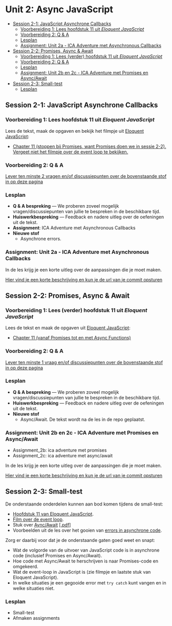 # Unit 2: Async JavaScript

- [Session 2-1: JavaScript Asynchrone Callbacks](#session-2-1-javascript-asynchrone-callbacks)
  - [Voorbereiding 1: Lees hoofdstuk 11 uit _Eloquent JavaScript_](#voorbereiding-1-lees-hoofdstuk-11-uit-eloquent-javascript)
  - [Voorbereiding 2: Q \& A](#voorbereiding-2-q--a)
  - [Lesplan](#lesplan)
  - [Assignment: Unit 2a - ICA Adventure met Asynchronous Callbacks](#assignment-unit-2a---ica-adventure-met-asynchronous-callbacks)
- [Session 2-2: Promises, Async \& Await](#session-2-2-promises-async--await)
  - [Voorbereiding 1: Lees (verder) hoofdstuk 11 uit _Eloquent JavaScript_](#voorbereiding-1-lees-verder-hoofdstuk-11-uit-eloquent-javascript)
  - [Voorbereiding 2: Q \& A](#voorbereiding-2-q--a-1)
  - [Lesplan](#lesplan-1)
  - [Assignment: Unit 2b en 2c - ICA Adventure met Promises en Async/Await](#assignment-unit-2b-en-2c---ica-adventure-met-promises-en-asyncawait)
- [Session 2-3: Small-test](#session-2-3-small-test)
  - [Lesplan](#lesplan-2)

## Session 2-1: JavaScript Asynchrone Callbacks

### Voorbereiding 1: Lees hoofdstuk 11 uit _Eloquent JavaScript_

Lees de tekst, maak de opgaven en bekijk het filmpje uit [Eloquent JavaScript](https://dwa-courses.firebaseapp.com/index.html):

- [Chapter 11 (stoppen bij Promises, want Promises doen we in sessie 2-2). Vergeet niet het filmpje over de event loop te bekijken.](https://dwa-courses.firebaseapp.com/11_async.html)

### Voorbereiding 2: Q & A

[Lever ten minste 2 vragen en/of discussiepunten over de bovenstaande stof in op
deze pagina](https://dwa-courses.firebaseapp.com/qna_swd_2.1.html)

### Lesplan

- **Q & A bespreking** — We proberen zoveel mogelijk vragen/discussiepunten van jullie te bespreken in de beschikbare tijd.
- **Huiswerkbespreking** — Feedback en nadere uitleg over de oefeningen uit de tekst.
- **Assignment**: ICA Adventure met Asynchronous Callbacks
- **Nieuwe stof**
  - Asynchrone errors.

### Assignment: Unit 2a - ICA Adventure met Asynchronous Callbacks

In de les krijg je een korte uitleg over de aanpassingen die je moet maken.

[Hier vind je een korte beschrijving en kun je de url van je commit opsturen](https://dwa-courses.firebaseapp.com/assignment_swd_2.1.html)

## Session 2-2: Promises, Async & Await

### Voorbereiding 1: Lees (verder) hoofdstuk 11 uit _Eloquent JavaScript_

Lees de tekst en maak de opgaven uit [Eloquent JavaScript](https://dwa-courses.firebaseapp.com/index.html):

- [Chapter 11 (vanaf Promises tot en met Async Functions)](https://dwa-courses.firebaseapp.com/11_async.html#h_sdRy5CTAP)

### Voorbereiding 2: Q & A

[Lever ten minste 1 vraag en/of discussiepunten over de bovenstaande stof in op
deze pagina](https://dwa-courses.firebaseapp.com/qna_swd_2.2.html)

### Lesplan

- **Q & A bespreking** — We proberen zoveel mogelijk vragen/discussiepunten van jullie te bespreken in de beschikbare tijd.
- **Huiswerkbespreking** — Feedback en nadere uitleg over de oefeningen uit de tekst.
- **Nieuwe stof**
  - Async/Await. De tekst wordt na de les in de repo geplaatst.

### Assignment: Unit 2b en 2c - ICA Adventure met Promises en Async/Await

- Assignment_2b: ica adventure met promises
- Assignment_2c: ica adventure met async/await

In de les krijg je een korte uitleg over de aanpassingen die je moet maken.

[Hier vind je een korte beschrijving en kun je de url van je commit opsturen](https://dwa-courses.firebaseapp.com/assignment_swd_2.2.html)

## Session 2-3: Small-test

De onderstaande onderdelen kunnen aan bod komen tijdens de small-test:

- [Hoofdstuk 11 van Eloquent JavaScript](https://dwa-courses.firebaseapp.com/11_async.html).
- [Film over de event loop](https://youtu.be/8aGhZQkoFbQ).
- Stuk over [Aync/Await](./session2-2/_nieuw_materiaal/async_await.md) [[.pdf]](./session2-2/\_nieuw_materiaal/async_await.pdf)
- Voorbeelden uit de les over het gooien van [errors in asynchrone code](./session2-1/_nieuw_materiaal/asynchrone_error_handling).

Zorg er daarbij voor dat je de onderstaande gaten goed weet en snapt:

- Wat de volgorde van de uitvoer van JavaScript code is in asynchrone code (inclusief Promises en Async/Await).
- Hoe code met Async/Await te herschrijven is naar Promises-code en omgekeerd.
- Wat de event-loop in JavaScript is (zie filmpje en laatste stuk van Eloquent JavaScript).
- In welke situaties je een gegooide error met `try catch` kunt vangen en in welke situaties niet.

### Lesplan

- Small-test
- Afmaken assignments

